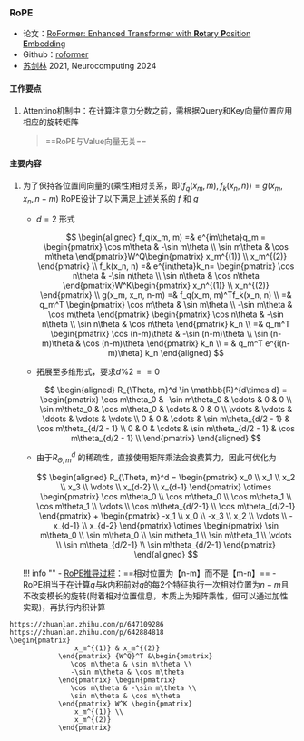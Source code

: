 
### RoPE

- 论文：[RoFormer: Enhanced Transformer with **Ro**tary **P**osition **E**mbedding](media/pdf/RoFormer.pdf)  
- Github：[roformer](https://github.com/ZhuiyiTechnology/roformer)
- [苏剑林](https://spaces.ac.cn/) 2021, Neurocomputing 2024

#### 工作要点
1. Attentino机制中：在计算注意力分数之前，需根据Query和Key向量位置应用相应的旋转矩阵  
    
    > ==RoPE与Value向量无关==

#### 主要内容
1. 为了保持各位置间向量的(乘性)相对关系，即$\langle f_q(x_m, m), f_k(x_n, n) \rangle =g(x_m, x_n, n-m)$ RoPE设计了以下满足上述关系的 $f$ 和 $g$

      - $d=2$ 形式

        $$
        \begin{aligned}
            f_q(x_m, m) =& e^{im\theta}q_m =  \begin{pmatrix}
               \cos m\theta & -\sin m\theta \\
               \sin m\theta & \cos m\theta 
            \end{pmatrix}W^Q\begin{pmatrix}
                x_m^{(1)} \\
                x_m^{(2)}
            \end{pmatrix}  \\
            f_k(x_n, n) =& e^{in\theta}k_n= \begin{pmatrix}
               \cos n\theta & -\sin n\theta \\
               \sin n\theta & \cos n\theta 
            \end{pmatrix}W^K\begin{pmatrix}
                x_n^{(1)} \\
                x_n^{(2)}
            \end{pmatrix} \\
            g(x_m, x_n, n-m) =& f_q(x_m, m)^Tf_k(x_n, n) \\
            =& q_m^T \begin{pmatrix}
               \cos m\theta & \sin m\theta \\
               -\sin m\theta & \cos m\theta 
            \end{pmatrix} \begin{pmatrix}
               \cos n\theta & -\sin n\theta \\
               \sin n\theta & \cos n\theta 
            \end{pmatrix} k_n \\
            =& q_m^T \begin{pmatrix}
               \cos (n-m)\theta & -\sin (n-m)\theta \\
               \sin (n-m)\theta & \cos (n-m)\theta 
            \end{pmatrix}  k_n \\
            = & q_m^T e^{i(n-m)\theta} k_n
        \end{aligned}
        $$

      - 拓展至多维形式，要求$d\%2==0$
        
        $$
        \begin{aligned}
            R_{\Theta, m}^d \in \mathbb{R}^{d\times d} = \begin{pmatrix}
                \cos m\theta_0 & -\sin m\theta_0 & \cdots & 0 & 0 \\
                \sin m\theta_0 & \cos m\theta_0 & \cdots & 0 & 0 \\
                \vdots & \vdots  & \ddots & \vdots & \vdots \\
                0 & 0 &  \cdots & \sin m\theta_{d/2 - 1} & \cos m\theta_{d/2 - 1} \\
                0 & 0 &  \cdots & \sin m\theta_{d/2 - 1} & \cos m\theta_{d/2 - 1} \\
            \end{pmatrix}
        \end{aligned}
        $$

      - 由于$R_{\Theta, m}^d$ 的稀疏性，直接使用矩阵乘法会浪费算力，因此可优化为

        $$
        \begin{aligned}
            R_{\Theta, m}^d = \begin{pmatrix}
                x_0 \\
                x_1 \\
                x_2 \\
                x_3 \\
                \vdots \\
                x_{d-2} \\
                x_{d-1} 
            \end{pmatrix} \otimes \begin{pmatrix}
                \cos m\theta_0 \\
                \cos m\theta_0 \\
                \cos m\theta_1 \\
                \cos m\theta_1 \\
                \vdots \\
                \cos m\theta_{d/2-1} \\
                \cos m\theta_{d/2-1} 
            \end{pmatrix} + \begin{pmatrix}
                -x_1 \\
                x_0 \\
                -x_3 \\
                x_2 \\
                \vdots \\
                -x_{d-1} \\
                x_{d-2} 
            \end{pmatrix} \otimes \begin{pmatrix}
                \sin m\theta_0 \\
                \sin m\theta_0 \\
                \sin m\theta_1 \\
                \sin m\theta_1 \\
                \vdots \\
                \sin m\theta_{d/2-1} \\
                \sin m\theta_{d/2-1}
            \end{pmatrix}
        \end{aligned}
        $$

    !!! info ""
        - [RoPE推导过程](https://zhuanlan.zhihu.com/p/642884818)：==相对位置为【n-m】而不是【m-n】==
        - RoPE相当于在计算$q$与$k$内积前对$q$的每2个特征执行一次相对位置为$n-m$且不改变模长的旋转(附着相对位置信息，本质上为矩阵乘性，但可以通过加性实现)，再执行内积计算
```
https://zhuanlan.zhihu.com/p/647109286
https://zhuanlan.zhihu.com/p/642884818
\begin{pmatrix}
                x_m^{(1)} & x_m^{(2)} 
            \end{pmatrix} {W^Q}^T &\begin{pmatrix}
               \cos m\theta & \sin m\theta \\
               -\sin m\theta & \cos m\theta 
            \end{pmatrix} \begin{pmatrix}
               \cos m\theta & -\sin m\theta \\
               \sin m\theta & \cos m\theta 
            \end{pmatrix} W^K \begin{pmatrix}
                x_m^{(1)} \\
                x_m^{(2)}
            \end{pmatrix}
```